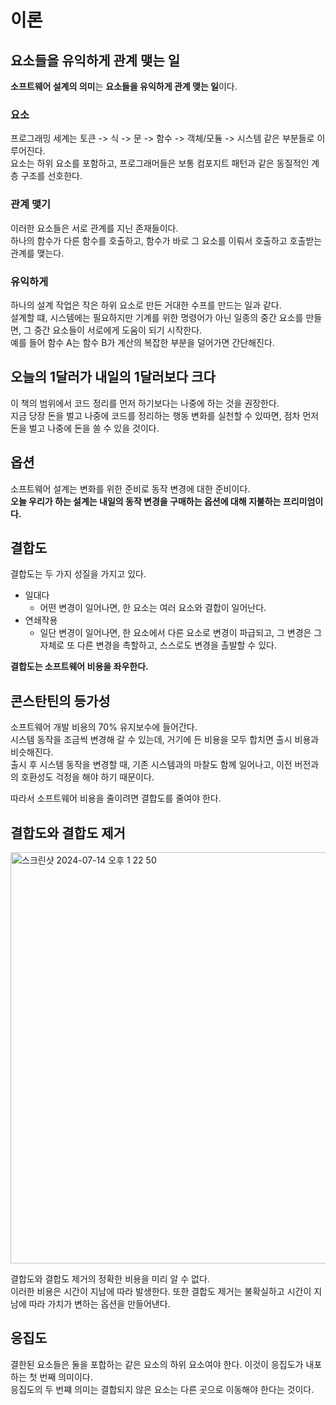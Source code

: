 # 이론

## 요소들을 유익하게 관계 맺는 일

**소프트웨어 설계의 의미**는 **요소들을 유익하게 관계 맺는 일**이다.

### 요소

프로그래밍 세계는 토큰 -> 식 -> 문 -> 함수 -> 객체/모듈 -> 시스템 같은 부분들로 이루어진다. <br>
요소는 하위 요소를 포함하고, 프로그래머들은 보통 컴포지트 패턴과 같은 동질적인 계층 구조를 선호한다.

### 관계 맺기

이러한 요소들은 서로 관계를 지닌 존재들이다. <br>
하나의 함수가 다른 함수를 호출하고, 함수가 바로 그 요소를 이뤄서 호출하고 호출받는 관계를 맺는다.

### 유익하게

하나의 설계 작업은 작은 하위 요소로 만든 거대한 수프를 만드는 일과 같다. <br>
설계할 떄, 시스템에는 필요하지만 기계를 위한 명령어가 아닌 일종의 중간 요소를 만들면, 그 중간 요소들이 서로에게 도움이 되기 시작한다. <br>
예를 들어 함수 A는 함수 B가 계산의 복잡한 부분을 덜어가면 간단해진다.

## 오늘의 1달러가 내일의 1달러보다 크다

이 책의 범위에서 코드 정리를 먼저 하기보다는 나중에 하는 것을 권장한다. <br>
지금 당장 돈을 벌고 나중에 코드를 정리하는 행동 변화를 실천할 수 있따면, 점차 먼저 돈을 벌고 나중에 돈을 쓸 수 있을 것이다.


## 옵션

소프트웨어 설계는 변화를 위한 준비로 동작 변경에 대한 준비이다. <br>
**오늘 우리가 하는 설계는 내일의 동작 변경을 구매하는 옵션에 대해 지불하는 프리미엄이다.**

## 결합도

결합도는 두 가지 성질을 가지고 있다.

- 일대다
  - 어떤 변경이 일어나면, 한 요소는 여러 요소와 결합이 일어난다.
- 연쇄작용
  - 일단 변경이 일어나면, 한 요소에서 다른 요소로 변경이 파급되고, 그 변경은 그 자체로 또 다른 변경을 촉할하고, 스스로도 변경을 촐발할 수 있다.

**결합도는 소프트웨어 비용을 좌우한다.**

## 콘스탄틴의 등가성

소프트웨어 개발 비용의 70% 유지보수에 들어간다. <br>
시스템 동작을 조금씩 변경해 갈 수 있는데, 거기에 든 비용을 모두 합치면 출시 비용과 비슷해진다. <br>
출시 후 시스템 동작을 변경할 때, 기존 시스템과의 마찰도 함께 일어나고, 이전 버전과의 호환성도 걱정을 해야 하기 때문이다.

따라서 소프트웨어 비용을 줄이려면 결합도를 줄여야 한다.

## 결합도와 결합도 제거

<img width="658" alt="스크린샷 2024-07-14 오후 1 22 50" src="https://github.com/user-attachments/assets/abd2d842-ab38-48f7-bb2b-1cbb097da3bb">

결합도와 결합도 제거의 정확한 비용을 미리 알 수 없다. <br>
이러한 비용은 시간이 지남에 따라 발생한다. 또한 결합도 제거는 불확실하고 시간이 지남에 따라 가치가 변하는 옵션을 만들어낸다.

## 응집도

결한된 요소들은 둘을 포합하는 같은 요소의 하위 요소여야 한다. 이것이 응집도가 내포하는 첫 번째 의미이다. <br>
응집도의 두 번쨰 의미는 결합되지 않은 요소는 다른 곳으로 이동해야 한다는 것이다.


















